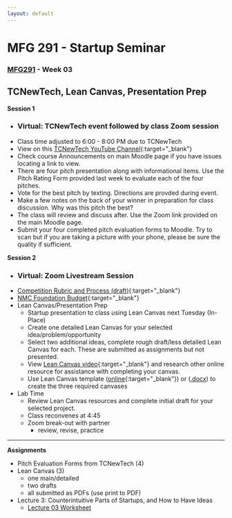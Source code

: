 ```yaml
---
layout: default
---
```


# MFG 291 - Startup Seminar

### [MFG291](../) - Week 03

## TCNewTech, Lean Canvas, Presentation Prep

**Session 1**
- ### Virtual: TCNewTech event followed by class Zoom session
- Class time adjusted to 6:00 - 8:00 PM due to TCNewTech
- View on this [TCNewTech YouTube Channel](https://www.youtube.com/channel/UCfHSYBsdoY9MmGJMgbITQlg/videos?){:target="_blank"}
- Check course Announcements on main Moodle page if you have issues locating a link to view.
- There are four pitch presentation along with informational items. Use the Pitch Rating Form provided last week to evaluate each of the four pitches.
- Vote for the best pitch by texting. Directions are provded during event.
- Make a few notes on the back of your winner in preparation for class discussion. Why was this pitch the best?
- The class will review and discuss after. Use the Zoom link provided on the main Moodle page.
- Submit your four completed pitch evaluation forms to Moodle. Try to scan but if you are taking a picture with your phone, please be sure the quality if sufficient.


**Session 2**
- ### Virtual: Zoom Livestream Session
- [Competition Rubric and Process (draft)](../../resources/2022.StartupWeek.StudentPitch.Judges.Rubric.pdf){:target="_blank"}
- [NMC Foundation Budget](../../resources/NMSW_kkelly_Innovation_Grant_final_budget.pdf){:target="_blank"}
- Lean Canvas/Presentation Prep
    - Startup presentation to class using Lean Canvas next Tuesday (In-Place)
    - Create one detailed Lean Canvas for your selected idea/problem/opportunity
    - Select two additional ideas, complete rough draft/less detailed Lean Canvas for each. These are submitted as assignments but not presented.
    - View [Lean Canvas video](https://youtu.be/pvIN9STpzCQ){:target="_blank"} and research other online resource for assistance with completing your canvas.
    - Use Lean Canvas template ([online](https://www.leadcanvas.app/start){:target="_blank"}) or ([.docx](../../resources/lean-canvas.docx)) to create the three required canvases
- Lab Time
    - Review Lean Canvas resources and complete initial draft for your selected project.
    - Class reconvenes at 4:45
    - Zoom break-out with partner
        - review, revise, practice
    

---

**Assignments**
- Pitch Evaluation Forms from TCNewTech (4) 
- Lean Canvas (3)
    - one main/detailed
    - two drafts
    - all submitted as PDFs (use print to PDF)
- Lecture 3: Counterintuitive Parts of Startups, and How to Have Ideas
    - [Lecture 03 Worksheet](worksheet_Lecture03.docx)


